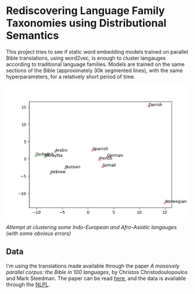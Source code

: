 # Rediscovering Language Family Taxonomies using Distributional Semantics
This project tries to see if static word embedding models trained on parallel Bible translations, using word2vec, is enough to cluster langauges according to traditional language families. Models are trained on the same sections of the Bible (approximately 30k segmented lines), with the same hyperparameters, for a relatively short period of time. 

![image info](./img/early_attempt.png)
*Attempt at clustering some Indo-European and Afro-Asiatic langauges (with some obvious errors)*

## Data
I'm using the translations made available through the paper *A massively parallel corpus: the Bible in 100 languages*, by Christos Christodoulopoulos and Mark Steedman. The paper can be read [here](https://link.springer.com/article/10.1007/s10579-014-9287-y), and the data is available through the [NLPL](https://opus.nlpl.eu/bible-uedin.php).